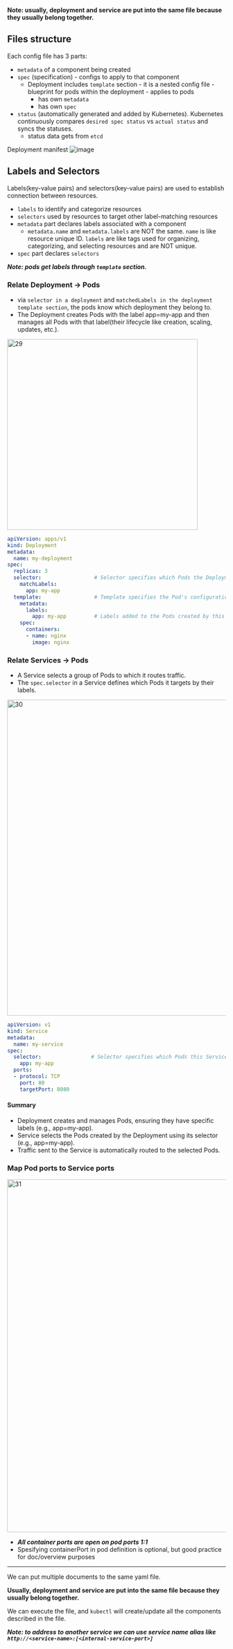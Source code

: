 **Note: usually, deployment and service are put into the same file because they usually belong together.**

## Files structure

Each config file has 3 parts:
- `metadata` of a component being created
- `spec` (specification) - configs to apply to that component
  - Deployment includes `template` section - it is a nested config file - blueprint for pods within the deployment - applies to pods
    - has own `metadata`
    - has own `spec`
- `status` (automatically generated and added by Kubernetes). Kubernetes continuously compares `desired spec status` vs `actual status` and syncs the statuses.
  - status data gets from `etcd`

Deployment manifest
![image](https://github.com/user-attachments/assets/aff57e49-dea9-4571-9090-bdae957879e6)

## Labels and Selectors

Labels(key-value pairs) and selectors(key-value pairs) are used to establish connection between resources.

- `labels` to identify and categorize resources
- `selectors` used by resources to target other label-matching resources
- `metadata` part declares labels associated with a component
  - `metadata.name` and `metadata.labels` are NOT the same. `name` is like resource unique ID. `labels` are like tags used for organizing, categorizing, and selecting resources and are NOT unique.
- `spec` part declares `selectors`

***Note: pods get labels through `template` section.***

### Relate Deployment -> Pods

- via `selector in a deployment` and `matchedLabels in the deployment template section`, the pods know which deployment they belong to.
- The Deployment creates Pods with the label app=my-app and then manages all Pods with that label(their lifecycle like creation, scaling, updates, etc.).

<img width="439" alt="29" src="https://github.com/user-attachments/assets/286a8d6d-cd1f-47d0-a809-fd81058dc9d0">

```yaml
apiVersion: apps/v1
kind: Deployment
metadata:
  name: my-deployment
spec:
  replicas: 3
  selector:                 # Selector specifies which Pods the Deployment manages
    matchLabels:
      app: my-app
  template:                 # Template specifies the Pod's configuration
    metadata:
      labels:
        app: my-app         # Labels added to the Pods created by this Deployment
    spec:
      containers:
      - name: nginx
        image: nginx
```

### Relate Services -> Pods

- A Service selects a group of Pods to which it routes traffic.
- The `spec.selector` in a Service defines which Pods it targets by their labels.

<img width="727" alt="30" src="https://github.com/user-attachments/assets/6b196795-675b-4fd6-b4ef-41af06db1077">

```yaml
apiVersion: v1
kind: Service
metadata:
  name: my-service
spec:
  selector:                # Selector specifies which Pods this Service targets
    app: my-app
  ports:
  - protocol: TCP
    port: 80
    targetPort: 8080
```

#### Summary

- Deployment creates and manages Pods, ensuring they have specific labels (e.g., app=my-app).
- Service selects the Pods created by the Deployment using its selector (e.g., app=my-app).
- Traffic sent to the Service is automatically routed to the selected Pods.

### Map Pod ports to Service ports

<img width="812" alt="31" src="https://github.com/user-attachments/assets/69869816-c2a9-4b93-9e4a-75d5b8977254">

- ***All container ports are open on pod ports 1:1***
- Spesifying containerPort in pod definition is optional, but good practice for doc/overview purposes

*****

We can put multiple documents to the same yaml file.

**Usually, deployment and service are put into the same file because they usually belong together.**

We can execute the file, and `kubectl` will create/update all the components described in the file.

***Note: to address to another service we can use service name alias like `http://<service-name>:[<internal-service-port>]`***

